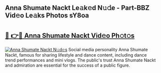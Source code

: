 ## Anna Shumate Nackt Le𝚊k𝚎d N𝚞𝚍e - Part-BBZ Vid𝚎o Le𝚊ks Photos sY8oa

# <h2><a href="http://fbaed5g.evod.top/?m=Anna+Shumate+Nackt">🔗 👉🔴 Anna Shumate Nackt Vid𝚎o Ph𝚘t𝚘s</a></h2>

[![Anna Shumate Nackt N𝚞d𝚎s](https://i.imgur.com/8V9OHl7.gif)](http://fbaed5g.evod.top/?m=Anna+Shumate+Nackt)
Social media personality Anna Shumate Nackt, famous for sharing lifestyle and dance content, including dance trend performances and mini vlogs. The public's trust Anna Shumate Nackt and admiration are essential for the success of a public figure. 
